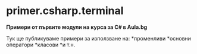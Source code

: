 ﻿# primer.csharp.terminal
**Примери от първите модули на курса за C# в Aula.bg**

Тук ще публикуваме примери за използване на:
*променливи
*основни оператори
*класови
*и т.н.
